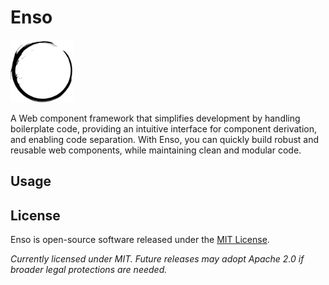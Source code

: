 # Enso 
<img src="docs/icon.svg" width="100">

A Web component framework that simplifies development by handling boilerplate code, providing an intuitive interface for component derivation, and enabling code separation. With Enso, you can quickly build robust and reusable web components, while maintaining clean and modular code.

## Usage






## License

Enso is open-source software released under the [MIT License](./LICENSE).

_Currently licensed under MIT. Future releases may adopt Apache 2.0 if broader legal protections are needed._
